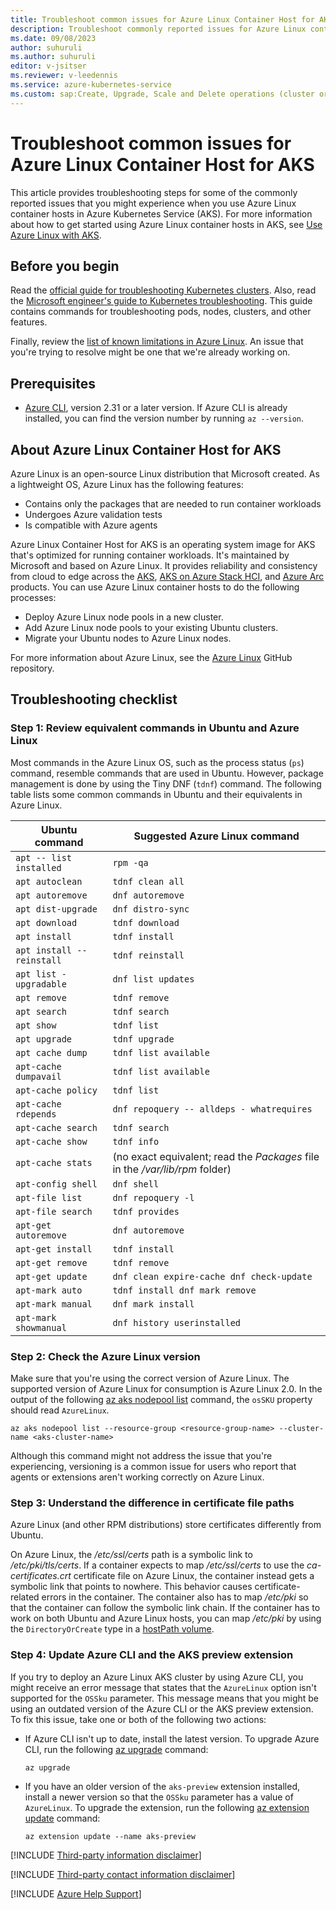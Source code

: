 ```yaml
---
title: Troubleshoot common issues for Azure Linux Container Host for AKS
description: Troubleshoot commonly reported issues for Azure Linux container hosts on Azure Kubernetes Service (AKS). 
ms.date: 09/08/2023
author: suhuruli
ms.author: suhuruli
editor: v-jsitser
ms.reviewer: v-leedennis
ms.service: azure-kubernetes-service
ms.custom: sap:Create, Upgrade, Scale and Delete operations (cluster or nodepool), linux-related-content
---
```


# Troubleshoot common issues for Azure Linux Container Host for AKS

This article provides troubleshooting steps for some of the commonly reported issues that you might experience when you use Azure Linux container hosts in Azure Kubernetes Service (AKS). For more information about how to get started using Azure Linux container hosts in AKS, see [Use Azure Linux with AKS](/azure/aks/use-azure-linux).

## Before you begin

Read the [official guide for troubleshooting Kubernetes clusters](https://kubernetes.io/docs/tasks/debug/debug-cluster/_print/). Also, read the [Microsoft engineer's guide to Kubernetes troubleshooting](https://github.com/feiskyer/kubernetes-handbook/blob/master/en/troubleshooting/index.md). This guide contains commands for troubleshooting pods, nodes, clusters, and other features.

Finally, review the [list of known limitations in Azure Linux](/azure/aks/use-azure-linux#limitations). An issue that you're trying to resolve might be one that we're already working on.

## Prerequisites

- [Azure CLI](/cli/azure/install-azure-cli), version 2.31 or a later version. If Azure CLI is already installed, you can find the version number by running `az --version`.

## About Azure Linux Container Host for AKS

Azure Linux is an open-source Linux distribution that Microsoft created. As a lightweight OS, Azure Linux has the following features:

- Contains only the packages that are needed to run container workloads
- Undergoes Azure validation tests
- Is compatible with Azure agents

Azure Linux Container Host for AKS is an operating system image for AKS that's optimized for running container workloads. It's maintained by Microsoft and based on Azure Linux. It provides reliability and consistency from cloud to edge across the [AKS](/azure/aks/intro-kubernetes), [AKS on Azure Stack HCI](/azure/aks/hybrid/overview), and [Azure Arc](/azure/azure-arc/overview) products. You can use Azure Linux container hosts to do the following processes:

- Deploy Azure Linux node pools in a new cluster.
- Add Azure Linux node pools to your existing Ubuntu clusters.
- Migrate your Ubuntu nodes to Azure Linux nodes.

For more information about Azure Linux, see the [Azure Linux](https://github.com/microsoft/CBL-Mariner) GitHub repository.

## Troubleshooting checklist

### Step 1: Review equivalent commands in Ubuntu and Azure Linux

Most commands in the Azure Linux OS, such as the process status (`ps`) command, resemble commands that are used in Ubuntu. However, package management is done by using the Tiny DNF (`tdnf`) command. The following table lists some common commands in Ubuntu and their equivalents in Azure Linux.

| Ubuntu command            | Suggested Azure Linux command                                                    |
|---------------------------|------------------------------------------------------------------------------|
| `apt -- list installed`   | `rpm -qa`                                                                    |
| `apt autoclean`           | `tdnf clean all`                                                             |
| `apt autoremove`          | `dnf autoremove`                                                             |
| `apt dist-upgrade`        | `dnf distro-sync`                                                            |
| `apt download`            | `tdnf download`                                                              |
| `apt install`             | `tdnf install`                                                               |
| `apt install --reinstall` | `tdnf reinstall`                                                             |
| `apt list - upgradable`   | `dnf list updates`                                                           |
| `apt remove`              | `tdnf remove`                                                                |
| `apt search`              | `tdnf search`                                                                |
| `apt show`                | `tdnf list`                                                                  |
| `apt upgrade`             | `tdnf upgrade`                                                               |
| `apt cache dump`          | `tdnf list available`                                                        |
| `apt-cache dumpavail`     | `tdnf list available`                                                        |
| `apt-cache policy`        | `tdnf list`                                                                  |
| `apt-cache rdepends`      | `dnf repoquery -- alldeps - whatrequires`                                    |
| `apt-cache search`        | `tdnf search`                                                                |
| `apt-cache show`          | `tdnf info`                                                                  |
| `apt-cache stats`         | (no exact equivalent; read the *Packages* file in the */var/lib/rpm* folder) |
| `apt-config shell`        | `dnf shell`                                                                  |
| `apt-file list`           | `dnf repoquery -l`                                                           |
| `apt-file search`         | `tdnf provides`                                                              |
| `apt-get autoremove`      | `dnf autoremove`                                                             |
| `apt-get install`         | `tdnf install`                                                               |
| `apt-get remove`          | `tdnf remove`                                                                |
| `apt-get update`          | `dnf clean expire-cache dnf check-update`                                    |
| `apt-mark auto`           | `tdnf install dnf mark remove`                                               |
| `apt-mark manual`         | `dnf mark install`                                                           |
| `apt-mark showmanual`     | `dnf history userinstalled`                                                  |

### Step 2: Check the Azure Linux version

Make sure that you're using the correct version of Azure Linux. The supported version of Azure Linux for consumption is Azure Linux 2.0. In the output of the following [az aks nodepool list](/cli/azure/aks/nodepool#az-aks-nodepool-list) command, the `osSKU` property should read `AzureLinux`.

```azurecli
az aks nodepool list --resource-group <resource-group-name> --cluster-name <aks-cluster-name>
```

Although this command might not address the issue that you're experiencing, versioning is a common issue for users who report that agents or extensions aren't working correctly on Azure Linux.

### Step 3: Understand the difference in certificate file paths

Azure Linux (and other RPM distributions) store certificates differently from Ubuntu.

On Azure Linux, the */etc/ssl/certs* path is a symbolic link to */etc/pki/tls/certs*. If a container expects to map */etc/ssl/certs* to use the *ca-certificates.crt* certificate file on Azure Linux, the container instead gets a symbolic link that points to nowhere. This behavior causes certificate-related errors in the container. The container also has to map */etc/pki* so that the container can follow the symbolic link chain. If the container has to work on both Ubuntu and Azure Linux hosts, you can map */etc/pki* by using the `DirectoryOrCreate` type in a [hostPath volume](https://kubernetes.io/docs/concepts/storage/volumes/#hostpath).

### Step 4: Update Azure CLI and the AKS preview extension

If you try to deploy an Azure Linux AKS cluster by using Azure CLI, you might receive an error message that states that the `AzureLinux` option isn't supported for the `OSSku` parameter. This message means that you might be using an outdated version of the Azure CLI or the AKS preview extension. To fix this issue, take one or both of the following two actions:

- If Azure CLI isn't up to date, install the latest version. To upgrade Azure CLI, run the following [az upgrade](/cli/azure/reference-index#az-upgrade) command:

  ```azurecli
  az upgrade
  ```

- If you have an older version of the `aks-preview` extension installed, install a newer version so that the `OSSku` parameter has a value of `AzureLinux`. To upgrade the extension, run the following [az extension update](/cli/azure/extension#az-extension-update) command:

  ```azurecli
  az extension update --name aks-preview
  ```

[!INCLUDE [Third-party information disclaimer](../../includes/third-party-disclaimer.md)]

[!INCLUDE [Third-party contact information disclaimer](../../includes/third-party-contact-disclaimer.md)]

[!INCLUDE [Azure Help Support](../../includes/azure-help-support.md)]
